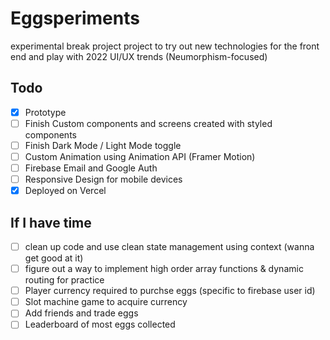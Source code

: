 # Eggsperiments

experimental break project project to try out new technologies for the front end and play with 2022 UI/UX trends (Neumorphism-focused)

## Todo
- [x] Prototype
- [ ] Finish Custom components and screens created with styled components 
- [ ] Finish Dark Mode / Light Mode toggle 
- [ ] Custom Animation using Animation API (Framer Motion)
- [ ] Firebase Email and Google Auth
- [ ] Responsive Design for mobile devices
- [x] Deployed on Vercel

## If I have time
- [ ] clean up code and use clean state management using context (wanna get good at it)
- [ ] figure out a way to implement high order array functions & dynamic routing for practice 
- [ ] Player currency required to purchse eggs (specific to firebase user id)
- [ ] Slot machine game to acquire currency
- [ ] Add friends and trade eggs
- [ ] Leaderboard of most eggs collected
